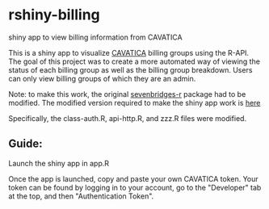 # rshiny-billing
shiny app to view billing information from CAVATICA

This is a shiny app to visualize [CAVATICA](cavatica.org) billing groups using the R-API. The goal of this project was to create a more automated way of viewing the status of each billing group as well as the billing group breakdown. Users can only view billing groups of which they are an admin. 

Note: to make this work, the original [sevenbridges-r](https://github.com/sbg/sevenbridges-r) package had to be modified. The modified version required to make the shiny app work is [here](https://github.com/jared-rozowsky/sevenbridges-jr)

Specifically, the class-auth.R, api-http.R, and zzz.R files were modified.

## Guide:
Launch the shiny app in app.R

Once the app is launched, copy and paste your own CAVATICA token. Your token can be found by logging in to your account, go to the "Developer" tab at the top, and then "Authentication Token". 
